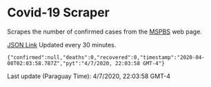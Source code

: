 # Covid-19 Scraper

Scrapes the number of confirmed cases from the [MSPBS](https://www.mspbs.gov.py/covid-19.php) web page.

[JSON Link](https://jmayalag.github.io/covid19-scrape/cases.json)
Updated every 30 minutes.
```
{"confirmed":null,"deaths":0,"recovered":0,"timestamp":"2020-04-08T02:03:58.787Z","pyt":"4/7/2020, 22:03:58 GMT-4"}
```
Last update (Paraguay Time): 4/7/2020, 22:03:58 GMT-4
